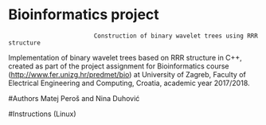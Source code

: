 #                                       Bioinformatics project
                            Construction of binary wavelet trees using RRR structure

Implementation of binary wavelet trees based on RRR structure in C++, created as part of the project assignment
for Bioinformatics course (http://www.fer.unizg.hr/predmet/bio) at University of Zagreb, Faculty of
Electrical Engineering and Computing, Croatia, academic year 2017/2018.

#Authors
Matej Peroš and Nina Duhović

#Instructions (Linux)
